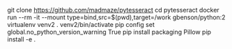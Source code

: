 git clone https://github.com/madmaze/pytesseract
cd pytesseract
docker run --rm -it --mount type=bind,src=$(pwd),target=/work gbenson/python:2
virtualenv venv2
. venv2/bin/activate
pip config set global.no_python_version_warning True
pip install packaging Pillow
pip install -e .
